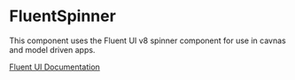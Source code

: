 # FluentSpinner
This component uses the Fluent UI v8 spinner component for use in cavnas and model driven apps.

[Fluent UI Documentation](https://developer.microsoft.com/en-us/fluentui#/controls/web/spinner)
